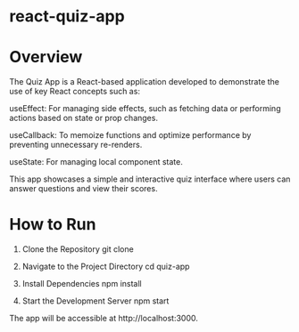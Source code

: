# react-quiz-app
# Overview

The Quiz App is a React-based application developed to demonstrate the use of key React concepts such as:

useEffect: For managing side effects, such as fetching data or performing actions based on state or prop changes.

useCallback: To memoize functions and optimize performance by preventing unnecessary re-renders.

useState: For managing local component state.

This app showcases a simple and interactive quiz interface where users can answer questions and view their scores.

# How to Run
1. Clone the Repository
    git clone <repository-url>

2. Navigate to the Project Directory
    cd quiz-app

3. Install Dependencies
    npm install

4. Start the Development Server
    npm start

The app will be accessible at http://localhost:3000.
